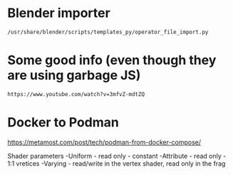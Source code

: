 

# Blender importer
    /usr/share/blender/scripts/templates_py/operator_file_import.py

# Some good info (even though they are using garbage JS)
    https://www.youtube.com/watch?v=3mfvZ-mdtZQ
    
# Docker to Podman 
https://metamost.com/post/tech/podman-from-docker-compose/



Shader parameters
-Uniform   - read only - constant
-Attribute - read only - 1:1 vretices
-Varying   - read/write in the vertex shader, read only in the frag

